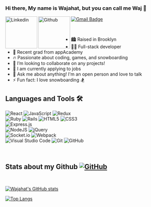 ### Hi there, My name is Wajahat, but you can call me Waj 👋
<a href="https://www.linkedin.com/in/wajahat-shoukat-3397a9143/">
  <img align="left" alt="Linkedin" width="100px" src="https://img.shields.io/badge/linkedin-%230077B5.svg?style=for-the-badge&logo=linkedin&logoColor=white" />
</a>

<a href="https://github.com/waj919">
  <img align="left" alt="Github" width="100px" src="https://img.shields.io/badge/github-%23121011.svg?style=for-the-badge&logo=github&logoColor=white" />
</a>

[![Gmail Badge](https://img.shields.io/badge/-wajahatshoukat@gmail.com-c14438?style=flat-square&logo=Gmail&logoColor=white&link=mailto:wajahatshoukat@gmail.com)](mailto:wajahatshoukat@gmail.com)

<br/>

- 🏙️ Raised in Brooklyn
- 👨‍💻 Full-stack developer
- 🏫 Recent grad from appAcademy
- 🔥 Passionate about coding, games, and snowboarding
- 👯 I’m looking to collaborate on any projects! 
- 🤔 I am currently applying to jobs
- 💬 Ask me about anything! I'm an open person and love to talk
- ⚡ Fun fact: I love snowboarding :snowboarder:


## Languages and Tools 🛠️

![React](https://img.shields.io/badge/react-%2320232a.svg?style=for-the-badge&logo=react&logoColor=%2361DAFB)
![JavaScript](https://img.shields.io/badge/javascript-%23323330.svg?style=for-the-badge&logo=javascript&logoColor=%23F7DF1E)
![Redux](https://img.shields.io/badge/redux-%23593d88.svg?style=for-the-badge&logo=redux&logoColor=white)
<br/>
![Ruby](https://img.shields.io/badge/ruby-%23CC342D.svg?style=for-the-badge&logo=ruby&logoColor=white)
![Rails](https://img.shields.io/badge/rails-%23CC0000.svg?style=for-the-badge&logo=ruby-on-rails&logoColor=white)
![HTML5](https://img.shields.io/badge/html5-%23E34F26.svg?style=for-the-badge&logo=html5&logoColor=white)
![CSS3](https://img.shields.io/badge/css3-%231572B6.svg?style=for-the-badge&logo=css3&logoColor=white)
<br/>
![Express.js](https://img.shields.io/badge/express.js-%23404d59.svg?style=for-the-badge&logo=express&logoColor=%2361DAFB)	
![NodeJS](https://img.shields.io/badge/node.js-6DA55F?style=for-the-badge&logo=node.js&logoColor=white)
![jQuery](https://img.shields.io/badge/jquery-%230769AD.svg?style=for-the-badge&logo=jquery&logoColor=white)
<br/>
![Socket.io](https://img.shields.io/badge/Socket.io-black?style=for-the-badge&logo=socket.io&badgeColor=010101)
![Webpack](https://img.shields.io/badge/webpack-%238DD6F9.svg?style=for-the-badge&logo=webpack&logoColor=black)
<br/>
![Visual Studio Code](https://img.shields.io/badge/Visual%20Studio%20Code-0078d7.svg?style=for-the-badge&logo=visual-studio-code&logoColor=white)
![Git](https://img.shields.io/badge/git-%23F05033.svg?style=for-the-badge&logo=git&logoColor=white)
![GitHub](https://img.shields.io/badge/github-%23121011.svg?style=for-the-badge&logo=github&logoColor=white)

<br/> 

## Stats about my Github  [![GitHub](https://img.shields.io/badge/--181717?logo=github&logoColor=ffffff)](https://github.com/waj919)

<br/>


  
[![Wajahat's GitHub stats](https://github-readme-stats.vercel.app/api?username=waj919&theme=react&show_icons=true)](https://github.com/waj919) 
  
[![Top Langs](https://github-readme-stats.vercel.app/api/top-langs/?username=waj919&layout=compact)](https://github.com/waj919)
  
